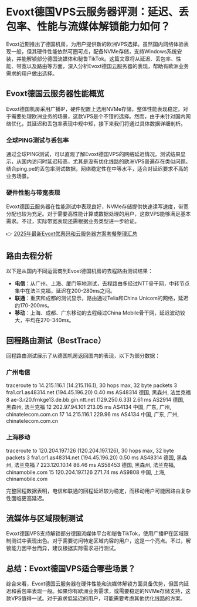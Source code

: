 # Evoxt德国VPS云服务器评测：延迟、丢包率、性能与流媒体解锁能力如何？

Evoxt近期推出了德国机房，为用户提供新的欧洲VPS选择。虽然国内网络体验表现一般，但其硬件性能依然可圈可点，配备NVMe存储，支持Windows系统安装，并能解锁部分德国流媒体和秘鲁TikTok。这篇文章将从延迟、丢包率、性能、带宽以及路由等方面，深入分析Evoxt德国云服务器的表现，帮助有欧洲业务需求的用户做出选择。

## Evoxt德国云服务器性能概览

Evoxt德国机房采用广播IP，硬件配置上选用NVMe存储，整体性能表现稳定。对于需要处理欧洲业务的场景，这款VPS是个不错的选择。然而，由于未针对国内网络优化，其延迟和丢包率表现中规中矩，接下来我们将通过具体数据详细剖析。

### 全球PING测试与丢包率

通过全球PING测试，可以直观了解Evoxt德国VPS的网络延迟情况。测试结果显示，从国内访问时延迟较高，尤其是没有优化线路的欧洲VPS普遍存在类似问题。结合ping.pe的丢包率测试数据，网络稳定性在中等水平，适合对延迟要求不高的业务场景。

### 硬件性能与带宽表现

Evoxt德国云服务器在性能测试中表现良好，NVMe存储提供快速读写速度，带宽分配也较为充足。对于需要高性能计算或数据处理的用户，这款VPS能够满足基本需求。不过，实际带宽表现还需根据业务类型进一步验证。

👉 [2025年最新Evoxt优惠码和云服务器方案套餐整理汇总](https://bit.ly/evoxt)

## 路由去程分析

以下是从国内不同运营商到Evoxt德国机房的去程路由测试结果：

- **电信**：从广州、上海、厦门等地测试，去程路由多经过NTT骨干网，中转节点集中在法兰克福，延迟在200-280ms之间。
- **联通**：重庆和成都的测试显示，路由通过Telia和China Unicom的网络，延迟约170-200ms。
- **移动**：上海、成都、广东移动的去程经过China Mobile骨干网，延迟波动较大，平均在270-340ms。

## 回程路由测试（BestTrace）

回程路由测试展示了从德国机房返回国内的表现，以下为部分数据：

### 广州电信

traceroute to 14.215.116.1 (14.215.116.1), 30 hops max, 32 byte packets
 3  fra1.cr1.as48314.net (194.45.196.20)  0.40 ms  AS48314  德国, 黑森州, 法兰克福
 8  ae-3.r20.frnkge13.de.bb.gin.ntt.net (129.250.6.33)  2.61 ms  AS2914  德国, 黑森州, 法兰克福
12  202.97.94.101  213.05 ms  AS4134  中国, 广东, 广州, chinatelecom.com.cn
17  14.215.116.1  229.96 ms  AS4134  中国, 广东, 广州, chinatelecom.com.cn

### 上海移动

traceroute to 120.204.197.126 (120.204.197.126), 30 hops max, 32 byte packets
 3  fra1.cr1.as48314.net (194.45.196.20)  0.50 ms  AS48314  德国, 黑森州, 法兰克福
 7  223.120.10.14  86.46 ms  AS58453  德国, 黑森州, 法兰克福, chinamobile.com
15  120.204.197.126  271.74 ms  AS9808  中国, 上海, chinamobile.com

完整回程数据表明，电信和联通的回程延迟较为稳定，而移动用户可能因路由复杂性面临更高延迟。

## 流媒体与区域限制测试

Evoxt德国VPS支持解锁部分德国流媒体平台和秘鲁TikTok，使用广播IP在区域限制测试中表现出色。对于需要访问特定区域内容的用户，这是一个亮点。不过，解锁能力因平台而异，建议根据实际需求进行测试。

## 总结：Evoxt德国VPS适合哪些场景？

综合来看，Evoxt德国云服务器在硬件性能和流媒体解锁方面具备优势，但国内延迟和丢包率表现一般。如果你有欧洲业务需求，或需要稳定的NVMe存储支持，这款VPS值得一试。对于追求低延迟的用户，可能需要考虑其他优化线路的方案。